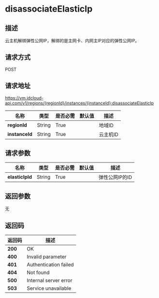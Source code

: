 # disassociateElasticIp


## 描述
云主机解绑弹性公网IP，解绑的是主网卡、内网主IP对应的弹性公网IP。


## 请求方式
POST

## 请求地址
https://vm.jdcloud-api.com/v1/regions/{regionId}/instances/{instanceId}:disassociateElasticIp

|名称|类型|是否必需|默认值|描述|
|---|---|---|---|---|
|**regionId**|String|True| |地域ID|
|**instanceId**|String|True| |云主机ID|

## 请求参数
|名称|类型|是否必需|默认值|描述|
|---|---|---|---|---|
|**elasticIpId**|String|True| |弹性公网IP的ID|


## 返回参数
无


## 返回码
|返回码|描述|
|---|---|
|**200**|OK|
|**400**|Invalid parameter|
|**401**|Authentication failed|
|**404**|Not found|
|**500**|Internal server error|
|**503**|Service unavailable|
